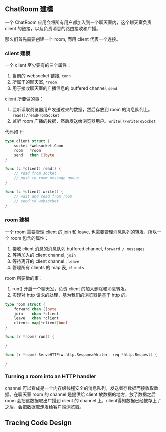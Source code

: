 ## ChatRoom 建模

一个 ChatRoom 应用会将所有用户都加入到一个聊天室内，这个聊天室负责 client 的链接，以及负责消息的路由接收和广播。

那么们首先需要创建一个 room, 而用 client 代表一个连接。


### client 建模

一个 client 至少要有的三个属性：
1. 当前的 websocket 链接, `conn`
2. 所属于的聊天室, `*room`
3. 用于接收聊天室的广播信息的 buffered channel, `send`

client 所要做的事：
1. 监听读取浏览器用户发送过来的数据，然后存放到 room 的消息队列上。 `read()/readFromSocket`
2. 监听 room 广播的数据，然后发送给浏览器用户。`write()/writeToSocket`

代码如下:

```go
type client struct {
    socket *websocket.Conn
    room   *room
    send   chan []byte
}

func (c *client) read() {
    // read from socket
    // push to room message queue.
}

func (c *client) write() {
    // wait and read from room
    // send to websocket
}
```

### room 建模

一个 room 需要管理 client 的 join 和 leave, 也需要管理消息队列的转发，所以一个 room 包含的属性：
1. 接收 client 消息的消息队列 buffered channel, `forward / messages`
2. 等待加入的 client channel, `join`
3. 等待离开的 client channel , `leave`
4. 管理所有 clients 的 map 表, `clients`

room 所要做的事：
1. run() 开启一个聊天室，负责 client 的加入删除和消息转发。
2. 实现对 http 请求的处理，基为我们的浏览器是基于 http 的。
```go
type room struct {
	forward chan []byte
	join    chan *client
	leave   chan *client
	clients map[*client]bool
}

func (r *room) run() {

}

func (r *room) ServeHTTP(w http.ResponseWriter, req *http.Request) {

}

```

### Turning a room into an HTTP handler


channel 可以看成是一个内存级线程安全的消息队列，发送者存数据而接收取数据。在聊天室 room 的 channel 是提供给 client 放数据的地方，放了数据之后 room 会把这数据取出广播到 client 的 channel 上，client得知数据已经被存上了之后，会把数据取走发给客户端浏览器。


## Tracing Code Design

